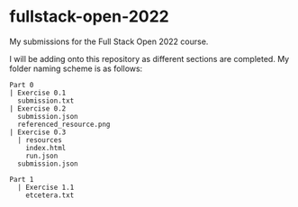 # fullstack-open-2022
My submissions for the Full Stack Open 2022 course.

I will be adding onto this repository as different sections are completed. My folder naming scheme is as follows:
```
Part 0
| Exercise 0.1
  submission.txt
| Exercise 0.2
  submission.json
  referenced_resource.png
| Exercise 0.3
  | resources
    index.html
    run.json
  submission.json
  
Part 1
  | Exercise 1.1
    etcetera.txt
```
